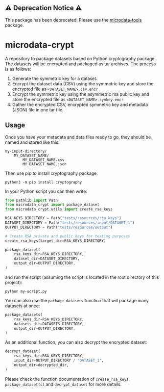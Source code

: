 ⚠️ Deprecation Notice ⚠️
-------------------------

This package has been deprecated. Please use the [microdata-tools](https://github.com/statisticsnorway/microdata-tools)
package.

# microdata-crypt
A repository to package datasets based on Python cryptography package.
The datasets will be encrypted and packaged as tar archives. The process is as follows:

1. Generate the symmetric key for a dataset.
2. Encrypt the dataset data (CSV) using the symmetric key and store the encrypted file as `<DATASET_NAME>.csv.encr`
3. Encrypt the symmetric key using the asymmetric rsa public key and store the encrypted file as `<DATASET_NAME>.symkey.encr`
4. Gather the encrypted CSV, encrypted symmetric key and metadata (JSON) file in one tar file.

## Usage

Once you have your metadata and data files ready to go, they should be named and stored like this:
```
my-input-directory/
    MY_DATASET_NAME/
        MY_DATASET_NAME.csv
        MY_DATASET_NAME.json
```

Then use pip to install cryptography package:
```
python3 -m pip install cryptography
```

In your Python script you can then write:
```py
from pathlib import Path
from microdata_crypt import package_dataset
from microdata_crypt.utils import create_rsa_keys

RSA_KEYS_DIRECTORY = Path("tests/resources/rsa_keys")
DATASET_DIRECTORY = Path("tests/resources/input/DATASET_1")
OUTPUT_DIRECTORY = Path("tests/resources/output")

# Create RSA private and public keys for testing purposes
create_rsa_keys(target_dir=RSA_KEYS_DIRECTORY)

package_dataset(
    rsa_keys_dir=RSA_KEYS_DIRECTORY,
    dataset_dir=DATASET_DIRECTORY,
    output_dir=OUTPUT_DIRECTORY,
)
```
and run the script (assuming the script is located in the root directory of this project):
```
python my-script.py
```

You can also use the `package_datasets` function that will package many datasets at once:
```py
package_datasets(
    rsa_keys_dir=RSA_KEYS_DIRECTORY,
    datasets_dir=DATASETS_DIRECTORY,
    output_dir=OUTPUT_DIRECTORY,
)
```

As an additional function, you can also decrypt the encrypted dataset:
```py
decrypt_dataset(
    rsa_keys_dir=RSA_KEYS_DIRECTORY,
    input_dir=OUTPUT_DIRECTORY / "DATASET_1",
    output_dir=decrypted_dir,
)
```

Please check the function documentation of `create_rsa_keys`, `package_dataset(s)` and `decrypt_dataset` for more details.

